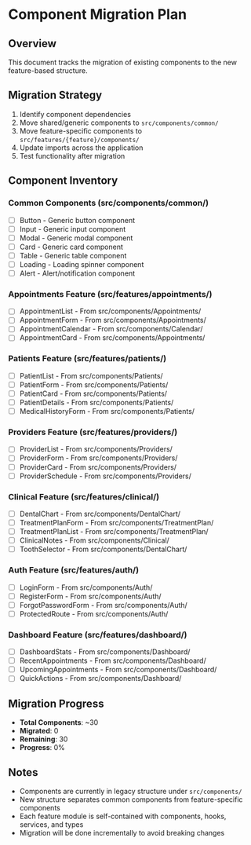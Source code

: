 # Component Migration Plan

## Overview
This document tracks the migration of existing components to the new feature-based structure.

## Migration Strategy
1. Identify component dependencies
2. Move shared/generic components to `src/components/common/`
3. Move feature-specific components to `src/features/{feature}/components/`
4. Update imports across the application
5. Test functionality after migration

## Component Inventory

### Common Components (src/components/common/)
- [ ] Button - Generic button component
- [ ] Input - Generic input component
- [ ] Modal - Generic modal component
- [ ] Card - Generic card component
- [ ] Table - Generic table component
- [ ] Loading - Loading spinner component
- [ ] Alert - Alert/notification component

### Appointments Feature (src/features/appointments/)
- [ ] AppointmentList - From src/components/Appointments/
- [ ] AppointmentForm - From src/components/Appointments/
- [ ] AppointmentCalendar - From src/components/Calendar/
- [ ] AppointmentCard - From src/components/Appointments/

### Patients Feature (src/features/patients/)
- [ ] PatientList - From src/components/Patients/
- [ ] PatientForm - From src/components/Patients/
- [ ] PatientCard - From src/components/Patients/
- [ ] PatientDetails - From src/components/Patients/
- [ ] MedicalHistoryForm - From src/components/Patients/

### Providers Feature (src/features/providers/)
- [ ] ProviderList - From src/components/Providers/
- [ ] ProviderForm - From src/components/Providers/
- [ ] ProviderCard - From src/components/Providers/
- [ ] ProviderSchedule - From src/components/Providers/

### Clinical Feature (src/features/clinical/)
- [ ] DentalChart - From src/components/DentalChart/
- [ ] TreatmentPlanForm - From src/components/TreatmentPlan/
- [ ] TreatmentPlanList - From src/components/TreatmentPlan/
- [ ] ClinicalNotes - From src/components/Clinical/
- [ ] ToothSelector - From src/components/DentalChart/

### Auth Feature (src/features/auth/)
- [ ] LoginForm - From src/components/Auth/
- [ ] RegisterForm - From src/components/Auth/
- [ ] ForgotPasswordForm - From src/components/Auth/
- [ ] ProtectedRoute - From src/components/Auth/

### Dashboard Feature (src/features/dashboard/)
- [ ] DashboardStats - From src/components/Dashboard/
- [ ] RecentAppointments - From src/components/Dashboard/
- [ ] UpcomingAppointments - From src/components/Dashboard/
- [ ] QuickActions - From src/components/Dashboard/

## Migration Progress
- **Total Components**: ~30
- **Migrated**: 0
- **Remaining**: 30
- **Progress**: 0%

## Notes
- Components are currently in legacy structure under `src/components/`
- New structure separates common components from feature-specific components
- Each feature module is self-contained with components, hooks, services, and types
- Migration will be done incrementally to avoid breaking changes
